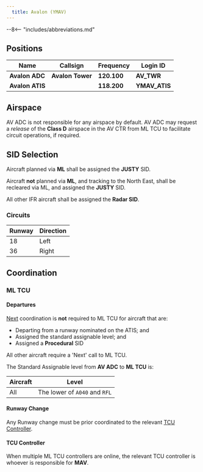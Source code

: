 ```yaml
---
  title: Avalon (YMAV)
---
```


--8<-- "includes/abbreviations.md"

## Positions
| Name              | Callsign         | Frequency   | Login ID      |
| ----------------- | ---------------- | ----------- | ------------- |
| **Avalon ADC**    | **Avalon Tower** | **120.100** | **AV_TWR**    |
| **Avalon ATIS**   |                  | **118.200** | **YMAV_ATIS** |

## Airspace
AV ADC is not responsible for any airspace by default.
AV ADC may request a *release* of the **Class D** airspace in the AV CTR from ML TCU to facilitate circuit operations, if required.

## SID Selection
Aircraft planned via **ML** shall be assigned the **JUSTY** SID.

Aircraft **not** planned via **ML**, and tracking to the North East, shall be recleared via ML, and assigned the **JUSTY** SID.

All other IFR aircraft shall be assigned the **Radar SID**.

### Circuits
| Runway | Direction |
| ------ | ----------|
| 18     | Left  |
| 36     | Right |

## Coordination
### ML TCU
#### Departures
[Next](../../controller-skills/coordination.md#next) coordination is **not** required to ML TCU for aircraft that are:  

- Departing from a runway nominated on the ATIS; and  
- Assigned the standard assignable level; and  
- Assigned a **Procedural** SID

All other aircraft require a 'Next' call to ML TCU.

The Standard Assignable level from **AV ADC** to **ML TCU** is:

| Aircraft | Level |
| ----- | -------| 
| All | The lower of `A040` and `RFL` |

#### Runway Change
Any Runway change must be prior coordinated to the relevant [TCU Controller](#tcu-controller).

#### TCU Controller
When multiple ML TCU controllers are online, the relevant TCU controller is whoever is responsible for **MAV**.